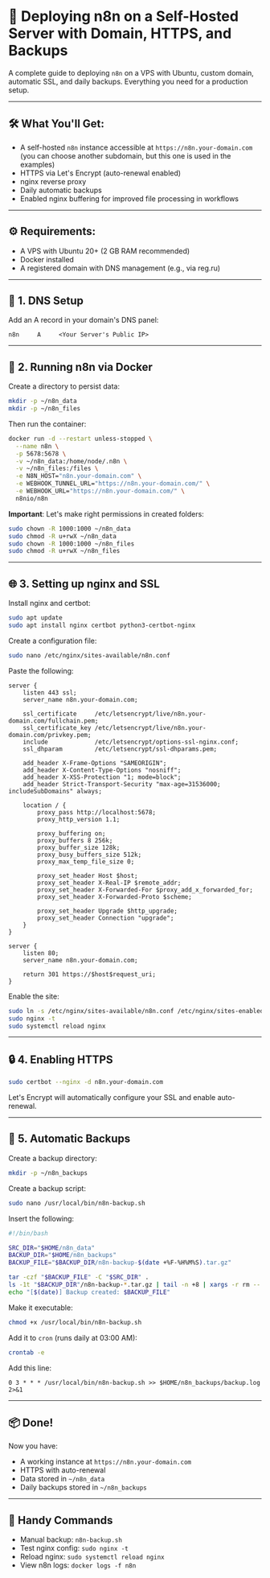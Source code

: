# 🧠 Deploying n8n on a Self-Hosted Server with Domain, HTTPS, and Backups

A complete guide to deploying `n8n` on a VPS with Ubuntu, custom domain, automatic SSL, and daily backups. Everything you need for a production setup.

---

## 🛠️ What You'll Get:

- A self-hosted `n8n` instance accessible at `https://n8n.your-domain.com` (you can choose another subdomain, but this one is used in the examples)
- HTTPS via Let's Encrypt (auto-renewal enabled)
- nginx reverse proxy
- Daily automatic backups
- Enabled nginx buffering for improved file processing in workflows

---

## ⚙️ Requirements:

- A VPS with Ubuntu 20+ (2 GB RAM recommended)
- Docker installed
- A registered domain with DNS management (e.g., via reg.ru)

---

## 🔧 1. DNS Setup

Add an A record in your domain's DNS panel:

```
n8n     A     <Your Server's Public IP>
```

---

## 🐳 2. Running n8n via Docker

Create a directory to persist data:

```bash
mkdir -p ~/n8n_data
mkdir -p ~/n8n_files
```

Then run the container:

```bash
docker run -d --restart unless-stopped \
  --name n8n \
  -p 5678:5678 \
  -v ~/n8n_data:/home/node/.n8n \
  -v ~/n8n_files:/files \
  -e N8N_HOST="n8n.your-domain.com" \
  -e WEBHOOK_TUNNEL_URL="https://n8n.your-domain.com/" \
  -e WEBHOOK_URL="https://n8n.your-domain.com/" \
  n8nio/n8n
```

**Important**: Let's make right permissions in created folders:

```bash
sudo chown -R 1000:1000 ~/n8n_data
sudo chmod -R u+rwX ~/n8n_data
sudo chown -R 1000:1000 ~/n8n_files
sudo chmod -R u+rwX ~/n8n_files
```

---

## 🌐 3. Setting up nginx and SSL

Install nginx and certbot:

```bash
sudo apt update
sudo apt install nginx certbot python3-certbot-nginx
```

Create a configuration file:

```bash
sudo nano /etc/nginx/sites-available/n8n.conf
```

Paste the following:

```nginx
server {
    listen 443 ssl;
    server_name n8n.your-domain.com;

    ssl_certificate     /etc/letsencrypt/live/n8n.your-domain.com/fullchain.pem;
    ssl_certificate_key /etc/letsencrypt/live/n8n.your-domain.com/privkey.pem;
    include             /etc/letsencrypt/options-ssl-nginx.conf;
    ssl_dhparam         /etc/letsencrypt/ssl-dhparams.pem;

    add_header X-Frame-Options "SAMEORIGIN";
    add_header X-Content-Type-Options "nosniff";
    add_header X-XSS-Protection "1; mode=block";
    add_header Strict-Transport-Security "max-age=31536000; includeSubDomains" always;

    location / {
        proxy_pass http://localhost:5678;
        proxy_http_version 1.1;

        proxy_buffering on;
        proxy_buffers 8 256k;
        proxy_buffer_size 128k;
        proxy_busy_buffers_size 512k;
        proxy_max_temp_file_size 0;

        proxy_set_header Host $host;
        proxy_set_header X-Real-IP $remote_addr;
        proxy_set_header X-Forwarded-For $proxy_add_x_forwarded_for;
        proxy_set_header X-Forwarded-Proto $scheme;

        proxy_set_header Upgrade $http_upgrade;
        proxy_set_header Connection "upgrade";
    }
}

server {
    listen 80;
    server_name n8n.your-domain.com;

    return 301 https://$host$request_uri;
}
```

Enable the site:

```bash
sudo ln -s /etc/nginx/sites-available/n8n.conf /etc/nginx/sites-enabled/
sudo nginx -t
sudo systemctl reload nginx
```

---

## 🔒 4. Enabling HTTPS

```bash
sudo certbot --nginx -d n8n.your-domain.com
```

Let's Encrypt will automatically configure your SSL and enable auto-renewal.

---

## 💾 5. Automatic Backups

Create a backup directory:

```bash
mkdir -p ~/n8n_backups
```

Create a backup script:

```bash
sudo nano /usr/local/bin/n8n-backup.sh
```

Insert the following:

```bash
#!/bin/bash

SRC_DIR="$HOME/n8n_data"
BACKUP_DIR="$HOME/n8n_backups"
BACKUP_FILE="$BACKUP_DIR/n8n-backup-$(date +%F-%H%M%S).tar.gz"

tar -czf "$BACKUP_FILE" -C "$SRC_DIR" .
ls -1t "$BACKUP_DIR"/n8n-backup-*.tar.gz | tail -n +8 | xargs -r rm --
echo "[$(date)] Backup created: $BACKUP_FILE"
```

Make it executable:

```bash
chmod +x /usr/local/bin/n8n-backup.sh
```

Add it to `cron` (runs daily at 03:00 AM):

```bash
crontab -e
```

Add this line:

```
0 3 * * * /usr/local/bin/n8n-backup.sh >> $HOME/n8n_backups/backup.log 2>&1
```

---

## 📦 Done!

Now you have:

- A working instance at `https://n8n.your-domain.com`
- HTTPS with auto-renewal
- Data stored in `~/n8n_data`
- Daily backups stored in `~/n8n_backups`

---

## 🧠 Handy Commands

- Manual backup: `n8n-backup.sh`
- Test nginx config: `sudo nginx -t`
- Reload nginx: `sudo systemctl reload nginx`
- View n8n logs: `docker logs -f n8n`
